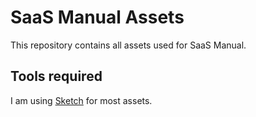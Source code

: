 # SaaS Manual Assets

This repository contains all assets used for SaaS Manual.

## Tools required

I am using [Sketch](https://sketch.com) for most assets.


